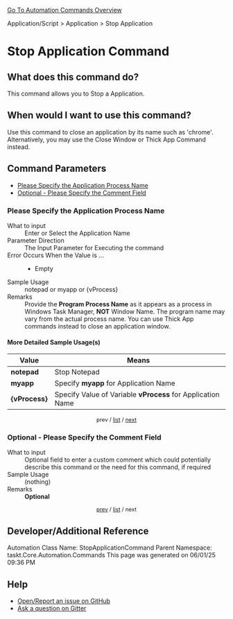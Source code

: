 <!--TITLE: Stop Application Command -->
<!-- SUBTITLE: a command in the Application/Script group. -->
[Go To Automation Commands Overview](/automation-commands.md)


Application/Script &gt; Application &gt; Stop Application


# Stop Application Command


## What does this command do?
This command allows you to Stop a Application.


## When would I want to use this command?
Use this command to close an application by its name such as 'chrome'. Alternatively, you may use the Close Window or Thick App Command instead.


<a id="param_list"></a>
## Command Parameters
- [Please Specify the Application Process Name](#param_0)
- [Optional - Please Specify the Comment Field](#param_1)


<a id="param_0"></a>
### Please Specify the Application Process Name


<dl>
<dt>What to input</dt><dd>Enter or Select the Application Name</dd>
<dt>Parameter Direction</dt><dd>The Input Parameter for Executing the command</dd>
<dt>Error Occurs When the Value is ...</dt><dd><ul>
<li>Empty</li>
</ul></dd>
<dt>Sample Usage</dt><dd>notepad or myapp or {vProcess}</dd>
<dt>Remarks</dt><dd>Provide the <strong>Program Process Name</strong> as it appears as a process in Windows Task Manager, <strong>NOT</strong> Window Name. The program name may vary from the actual process name.  You can use Thick App commands instead to close an application window.</dd>
</dl>




#### More Detailed Sample Usage(s)
| Value | Means |
|---|---|
| <strong>notepad</strong> | Stop Notepad |
| <strong>myapp</strong> | Specify **myapp** for Application Name |
| <strong>{vProcess}</strong> | Specify Value of Variable **vProcess** for Application Name |


<div style="font-size: 90%; text-align: center">


prev / [list](#param_list) / [next](#param_1)


</div>


<a id="param_1"></a>
### Optional - Please Specify the Comment Field


<dl>
<dt>What to input</dt><dd>Optional field to enter a custom comment which could potentially describe this command or the need for this command, if required</dd>
<dt>Sample Usage</dt><dd>(nothing)</dd>
<dt>Remarks</dt><dd><strong>Optional</strong><br></dd>
</dl>




<div style="font-size: 90%; text-align: center">


[prev](#param_1) / [list](#param_list) / next


</div>


## Developer/Additional Reference
Automation Class Name: StopApplicationCommand
Parent Namespace: taskt.Core.Automation.Commands
This page was generated on 06/01/25 09:36 PM


## Help
- [Open/Report an issue on GitHub](https://github.com/rcktrncn/taskt/issues/new)
- [Ask a question on Gitter](https://gitter.im/taskt-rpa/Lobby)
